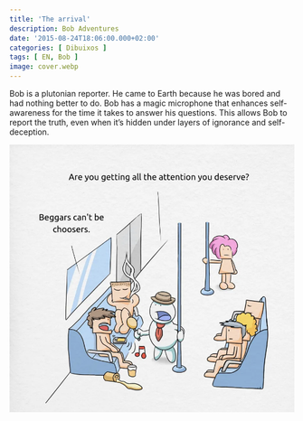 ```yaml
---
title: 'The arrival'
description: Bob Adventures
date: '2015-08-24T18:06:00.000+02:00'
categories: [ Dibuixos ]
tags: [ EN, Bob ]
image: cover.webp
---
```


Bob is a plutonian reporter. He came to Earth because he was bored and had nothing better to do. Bob has a magic microphone that enhances self-awareness for the time it takes to answer his questions. This allows Bob to report the truth, even when it’s hidden under layers of ignorance and self-deception.

![](bob1_subway.webp)
